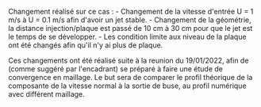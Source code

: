 Changement réalisé sur ce cas :
    - Changement de la vitesse d'entrée U = 1 m/s à U = 0.1 m/s afin d'avoir un jet stable.
    - Changement de la géométrie, la distance injection/plaque est passé de 10 cm à 30 cm pour que le jet est le temps de se développer.
    - Les condition limite aux niveau de la plaque ont été changés afin qu'il n'y ai plus de plaque.
    
Ces changements ont été réalisé suite à la reunion du 19/01/2022, afin de (comme suggéré par l'encadrant) se préparé à faire une étude de convergence en maillage.
Le but sera de comparer le profil théorique de la composante de la vitesse normal à la sortie de buse, au profil numérique avec différent maillage.

